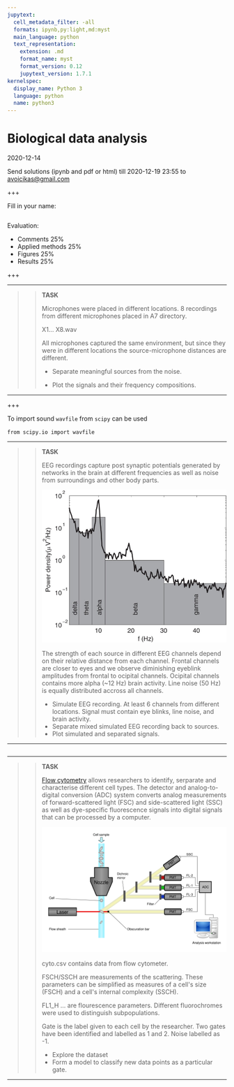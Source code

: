 ```yaml
---
jupytext:
  cell_metadata_filter: -all
  formats: ipynb,py:light,md:myst
  main_language: python
  text_representation:
    extension: .md
    format_name: myst
    format_version: 0.12
    jupytext_version: 1.7.1
kernelspec:
  display_name: Python 3
  language: python
  name: python3
---
```


# Biological data analysis

2020-12-14

Send solutions (ipynb and pdf or html) till 2020-12-19 23:55 to
avoicikas@gmail.com

+++

Fill in your name:

```{raw-cell}

```

Evaluation:

- Comments 25%
- Applied methods 25%
- Figures 25%
- Results 25%

+++

---
>> **TASK**
>>
>> Microphones were placed in different locations.
>> 8 recordings from different microphones placed in A7 directory.
>>
>> X1... X8.wav
>>
>> All microphones captured the same environment, but since they were in
>> different locations the source-microphone distances are different.
>>
>> - Separate meaningful sources from the noise.
>>
>> - Plot the signals and their frequency compositions.
>>
>>
---

+++

To import sound `wavfile` from `scipy` can be used

```{code-cell} ipython3
from scipy.io import wavfile
```

---
>> **TASK**
>>
>> EEG recordings capture post synaptic potentials generated by networks in the brain at different frequencies as well as noise from surroundings and other body parts.
>>
>> ![power](./powerBandsEEG.jpeg)
>>
>> The strength of each source in different EEG channels depend on their relative distance from each channel.
>> Frontal channels are closer to eyes and we observe diminishing eyeblink amplitudes from frontal to ocipital channels.
>> Ocipital channels contains more alpha (~12 Hz) brain activity. Line noise (50 Hz) is equally distributed accross all channels.
>>
>> - Simulate EEG recording. At least 6 channels from different locations. Signal must contain eye blinks, line noise, and brain activity.
>> - Separate mixed simulated EEG recording back to sources.
>> - Plot simulated and separated signals.
>>
---

```{code-cell} ipython3

```

---
>> **TASK**
>>
>> [Flow cytometry](https://en.wikipedia.org/wiki/Flow_cytometry) allows researchers to identify, serparate and characterise different cell types. 
>> The detector and analog-to-digital conversion (ADC) system converts analog measurements of forward-scattered light (FSC) and side-scattered light (SSC) as well as dye-specific fluorescence signals into digital signals that can be processed by a computer.
>>
>> ![flowcyt](./Cytometer.png)
>>
>> cyto.csv contains data from flow cytometer.
>>
>> FSCH/SSCH are measurements of the scattering.
>> These parameters can be simplified as measures of a cell's size (FSCH) and a cell's internal complexity (SSCH).
>>
>> FL1_H ... are flourescence parameters. Different fluorochromes were used to distinguish subpopulations.
>>
>> Gate is the label given to each cell by the researcher.
>> Two gates have been identified and labelled as 1 and 2. Noise labelled as -1.
>>
>> - Explore the dataset
>> - Form a model to classify new data points as a particular gate.
>>
---

```{code-cell} ipython3

```
